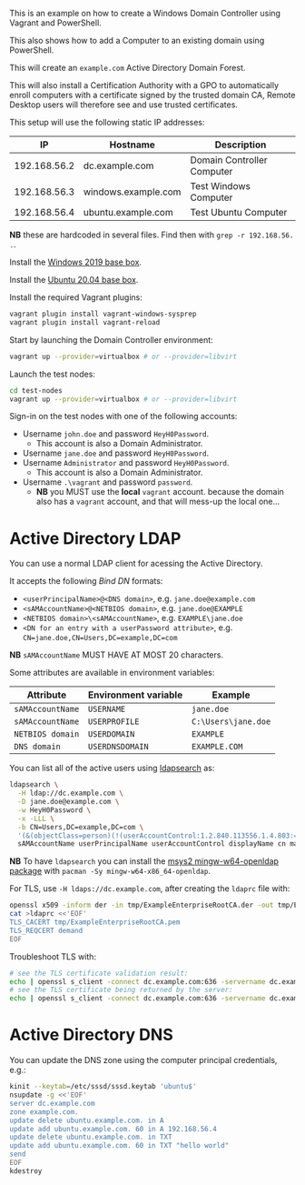 This is an example on how to create a Windows Domain Controller using Vagrant and PowerShell.

This also shows how to add a Computer to an existing domain using PowerShell.

This will create an `example.com` Active Directory Domain Forest.

This will also install a Certification Authority with a GPO to automatically enroll
computers with a certificate signed by the trusted domain CA, Remote Desktop users
will therefore see and use trusted certificates.

This setup will use the following static IP addresses:

| IP           | Hostname            | Description                |
|--------------|---------------------|----------------------------|
| 192.168.56.2 | dc.example.com      | Domain Controller Computer |
| 192.168.56.3 | windows.example.com | Test Windows Computer      |
| 192.168.56.4 | ubuntu.example.com  | Test Ubuntu Computer       |

**NB** these are hardcoded in several files. Find then with `grep -r 192.168.56. .`.

Install the [Windows 2019 base box](https://github.com/rgl/windows-vagrant).

Install the [Ubuntu 20.04 base box](https://github.com/rgl/ubuntu-vagrant).

Install the required Vagrant plugins:

```bash
vagrant plugin install vagrant-windows-sysprep
vagrant plugin install vagrant-reload
```

Start by launching the Domain Controller environment:

```bash
vagrant up --provider=virtualbox # or --provider=libvirt
```

Launch the test nodes:

```bash
cd test-nodes
vagrant up --provider=virtualbox # or --provider=libvirt
```

Sign-in on the test nodes with one of the following accounts:

* Username `john.doe` and password `HeyH0Password`.
  * This account is also a Domain Administrator.
* Username `jane.doe` and password `HeyH0Password`.
* Username `Administrator` and password `HeyH0Password`.
  * This account is also a Domain Administrator.
* Username `.\vagrant` and password `password`.
  * **NB** you MUST use the **local** `vagrant` account. because the domain also has a `vagrant` account, and that will mess-up the local one...


# Active Directory LDAP

You can use a normal LDAP client for acessing the Active Directory.

It accepts the following _Bind DN_ formats:

* `<userPrincipalName>@<DNS domain>`, e.g. `jane.doe@example.com`
* `<sAMAccountName>@<NETBIOS domain>`, e.g. `jane.doe@EXAMPLE`
* `<NETBIOS domain>\<sAMAccountName>`, e.g. `EXAMPLE\jane.doe`
* `<DN for an entry with a userPassword attribute>`, e.g. `CN=jane.doe,CN=Users,DC=example,DC=com`

**NB** `sAMAccountName` MUST HAVE AT MOST 20 characters.

Some attributes are available in environment variables:

| Attribute        | Environment variable | Example             |
|------------------|----------------------|---------------------|
| `sAMAccountName` | `USERNAME`           | `jane.doe`          |
| `sAMAccountName` | `USERPROFILE`        | `C:\Users\jane.doe` |
| `NETBIOS domain` | `USERDOMAIN`         | `EXAMPLE`           |
| `DNS domain`     | `USERDNSDOMAIN`      | `EXAMPLE.COM`       |

You can list all of the active users using [ldapsearch](http://www.openldap.org/software/man.cgi?query=ldapsearch) as:

```bash
ldapsearch \
  -H ldap://dc.example.com \
  -D jane.doe@example.com \
  -w HeyH0Password \
  -x -LLL \
  -b CN=Users,DC=example,DC=com \
  '(&(objectClass=person)(!(userAccountControl:1.2.840.113556.1.4.803:=2)))' \
  sAMAccountName userPrincipalName userAccountControl displayName cn mail
```

**NB** To have `ldapsearch` you can install the [msys2 mingw-w64-openldap package](https://github.com/msys2/MINGW-packages/tree/master/mingw-w64-openldap) with `pacman -Sy mingw-w64-x86_64-openldap`.

For TLS, use `-H ldaps://dc.example.com`, after creating the `ldaprc` file with:

```bash
openssl x509 -inform der -in tmp/ExampleEnterpriseRootCA.der -out tmp/ExampleEnterpriseRootCA.pem
cat >ldaprc <<'EOF'
TLS_CACERT tmp/ExampleEnterpriseRootCA.pem
TLS_REQCERT demand
EOF
```

Troubleshoot TLS with:

```bash
# see the TLS certificate validation result:
echo | openssl s_client -connect dc.example.com:636 -servername dc.example.com -CAfile tmp/ExampleEnterpriseRootCA.pem
# see the TLS certificate being returned by the server:
echo | openssl s_client -connect dc.example.com:636 -servername dc.example.com | openssl x509 -noout -text -in -
```

# Active Directory DNS

You can update the DNS zone using the computer principal credentials, e.g.:

```bash
kinit --keytab=/etc/sssd/sssd.keytab 'ubuntu$'
nsupdate -g <<'EOF'
server dc.example.com
zone example.com.
update delete ubuntu.example.com. in A
update add ubuntu.example.com. 60 in A 192.168.56.4
update delete ubuntu.example.com. in TXT
update add ubuntu.example.com. 60 in TXT "hello world"
send
EOF
kdestroy
```
